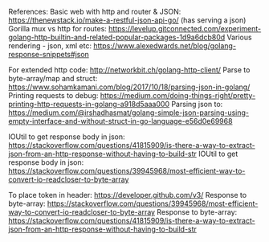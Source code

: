 References:
Basic web with http and router  & JSON: https://thenewstack.io/make-a-restful-json-api-go/ (has serving a json)
Gorilla mux vs http for routes: https://levelup.gitconnected.com/experiment-golang-http-builtin-and-related-popular-packages-1d9a6dcb80d
Various rendering - json, xml etc: https://www.alexedwards.net/blog/golang-response-snippets#json

For extended http code: http://networkbit.ch/golang-http-client/
Parse to byte-array/map and struct: https://www.sohamkamani.com/blog/2017/10/18/parsing-json-in-golang/
Printing requests to debug: https://medium.com/doing-things-right/pretty-printing-http-requests-in-golang-a918d5aaa000
Parsing json to: https://medium.com/@irshadhasmat/golang-simple-json-parsing-using-empty-interface-and-without-struct-in-go-language-e56d0e69968

IOUtil to get response body in json: https://stackoverflow.com/questions/41815909/is-there-a-way-to-extract-json-from-an-http-response-without-having-to-build-str
IOUtil to get response body in json: https://stackoverflow.com/questions/39945968/most-efficient-way-to-convert-io-readcloser-to-byte-array

To place token in header: https://developer.github.com/v3/
Response to byte-array: https://stackoverflow.com/questions/39945968/most-efficient-way-to-convert-io-readcloser-to-byte-array
Response to byte-array: https://stackoverflow.com/questions/41815909/is-there-a-way-to-extract-json-from-an-http-response-without-having-to-build-str

